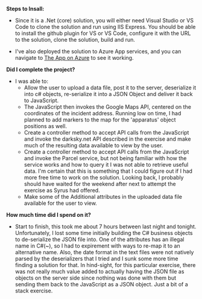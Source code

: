**Steps to Insall:**
- Since it is a .Net (core) solution, you will either need Visual Studio or VS Code to clone the 
  solution and run using IIS Express.  You should be able to install the github plugin
  for VS or VS Code, configure it with the URL to the solution, clone the solution, build and
  run.

- I've also deployed the solution to Azure App services, and you can navigate 
  to [The App on Azure](https://fullstackexercise.azurewebsites.net/) to see it working.

**Did I complete the project?**

- I was able to:
	- Allow the user to upload a data file, post it to the server, deserialize it into c# objects,
	  re-serialize it into a JSON Object and deliver it back to JavaScript.
	- The JavaScript then invokes the Google Maps API, centered on the coordinates of the
	  incident address.  Running low on time, I had planned to add markers to the
	  map for the 'apparatus' object positions as well.
	- Create a controller method to accept API calls from the JavaScript and invoke the 
	  darksky.net API described in the exercise and make much of the resulting data 
	  available to view by the user.
	- Create a controller method to accept API calls from the JavaScript and invoke the
	  Parcel service, but not being familiar with how the service works and how to query it
	  I was not able to retrieve useful data. I'm certain that this is something that I could
	  figure out if I had more free time to work on the solution.  Looking back, I probably
	  should have waited for the weekend after next to attempt the exercise as Syrus had offered.
	- Make some of the Additional attributes in the uploaded data file available for the user
	  to view.

**How much time did I spend on it?**

- Start to finish, this took me about 7 hours between last night and tonight.  Unfortunately, I lost some 
  time initially building the C# business objects to de-serialize the JSON file into.  One of 
  the attributes has an illegal name in C#(~), so I had to expirement with ways to re-map it 
  to an alternative name.  Also, the date format in the text files were not natively parsed by 
  the deserializers that I tried and I sunk some more time finding a solution for that.  In 
  hind-sight, for this particular exercise, there was not really much value added to actually 
  having the JSON file as objects on the server side since nothing was done with them but 
  sending them back to the JavaScript as a JSON object.  Just a bit of a stack exercise.